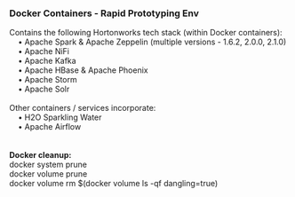 <h3>Docker Containers - Rapid Prototyping Env</h3>
Contains the following Hortonworks tech stack (within Docker containers):
<br>&nbsp;&nbsp;&nbsp;&nbsp;&bull; Apache Spark & Apache Zeppelin (multiple versions - 1.6.2, 2.0.0, 2.1.0)
<br>&nbsp;&nbsp;&nbsp;&nbsp;&bull; Apache NiFi
<br>&nbsp;&nbsp;&nbsp;&nbsp;&bull; Apache Kafka
<br>&nbsp;&nbsp;&nbsp;&nbsp;&bull; Apache HBase & Apache Phoenix
<br>&nbsp;&nbsp;&nbsp;&nbsp;&bull; Apache Storm
<br>&nbsp;&nbsp;&nbsp;&nbsp;&bull; Apache Solr
<br>
<br>
Other containers / services incorporate:
<br>&nbsp;&nbsp;&nbsp;&nbsp;&bull; H2O Sparkling Water
<br>&nbsp;&nbsp;&nbsp;&nbsp;&bull; Apache Airflow
<br>
<br>
<br><b>Docker cleanup:</b>
<br>docker system prune
<br>docker volume prune
<br>docker volume rm $(docker volume ls -qf dangling=true)
<br>
